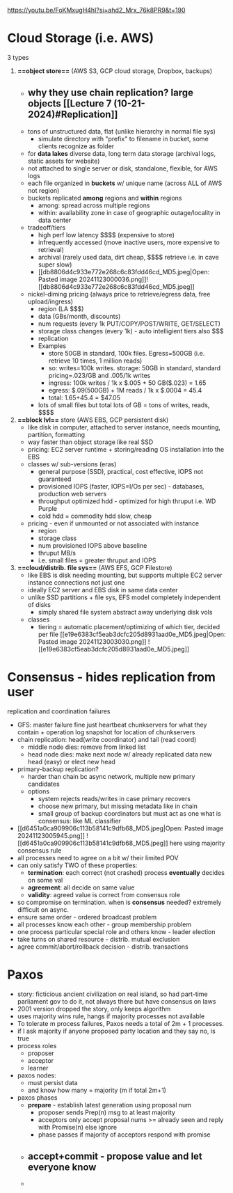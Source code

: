 https://youtu.be/FoKMxugH4hI?si=ahd2_Mrx_76k8PR9&t=190

# Cloud Storage (i.e. AWS)
3 types
1. **==object store==** (AWS S3, GCP cloud storage, Dropbox, backups)
	- why they use chain replication?  large objects [[Lecture 7 (10-21-2024)#Replication]]
		- 
	- tons of unstructured data, flat (unlike hierarchy in normal file sys)
		- simulate directory with "prefix" to filename in bucket, some clients recognize as folder
	- for **data lakes** diverse data, long term data storage (archival logs, static assets for website)
	- not attached to single server or disk, standalone, flexible, for AWS logs
	- each file organized in **buckets** w/ unique name (across ALL of AWS not region)
	- buckets replicated **among** regions and **within** regions
		- among: spread across multiple regions
		- within: availability zone in case of geographic outage/locality in data center 
	- tradeoff/tiers
		- high perf low latency \$\$\$\$ (expensive to store)
		- infrequently accessed (move inactive users, more expensive to retrieval)
		- archival (rarely used data, dirt cheap, \$\$\$\$ retrieve i.e. in cave super slow)
		- [[db8806d4c933e772e268c6c83fdd46cd_MD5.jpeg|Open: Pasted image 20241123000036.png]]![[db8806d4c933e772e268c6c83fdd46cd_MD5.jpeg]]
	- nickel-diming pricing (always price to retrieve/egress data, free upload/ingress)
		- region (LA \$\$\$)
		- data (GBs/month, discounts)
		- num requests (every 1k PUT/COPY/POST/WRITE,  GET/SELECT)
		- storage class changes (every 1k) - auto intelligient tiers also \$\$\$
		- replication
		- Examples
			- store 50GB in standard, 100k files. Egress=500GB (i.e. retrieve 10 times, 1 million reads)
			- so: writes=100k writes. storage: 50GB in standard, standard pricing=.023/GB and .005/1k writes
			- ingress: 100k writes / 1k x $.005 + 50 GB(\$.023) = 1.65
			- egress: $.09(500GB) + 1M reads / 1k x \$.0004 = 45.4
			- total: $1.65+$45.4 = $47.05
		- lots of small files but total lots of GB = tons of writes, reads, \$\$\$\$
3. **==block lvl==** store (AWS EBS, GCP persistent disk)
	- like disk in computer, attached to server instance, needs mounting, partition, formatting
	- way faster than object storage like real SSD
	- pricing: EC2 server runtime + storing/reading OS installation into the EBS
	- classes w/ sub-versions (eras)
		- general purpose (SSD), practical, cost effective, IOPS not guaranteed
		- provisioned IOPS (faster, IOPS=I/Os per sec) - databases, production web servers
		- throughput optimized hdd - optimized for high thruput i.e. WD Purple
		- cold hdd = commodity hdd slow, cheap
	- pricing - even if unmounted or not associated with instance
		- region
		- storage class
		- num provisioned IOPS above baseline
		- thruput MB/s
		- i.e. small files = greater thruput and IOPS
4. **==cloud/distrib. file sys==** (AWS EFS, GCP Filestore)
	- like EBS is disk needing mounting, but supports multiple EC2 server instance connections not just one
	- ideally EC2 server and EBS disk in same data center
	- unlike SSD partitions + file sys, EFS model completely independent of disks
		- simply shared file system abstract away underlying disk vols
	- classes
		- tiering = automatic placement/optimizing of which tier, decided per file
		[[e19e6383cf5eab3dcfc205d8931aad0e_MD5.jpeg|Open: Pasted image 20241123003030.png]]
![[e19e6383cf5eab3dcfc205d8931aad0e_MD5.jpeg]]
# Consensus - hides replication from user
replication and coordination failures
- GFS: master failure fine just heartbeat chunkservers for what they contain + operation log snapshot for location of chunkservers
- chain replication: head(write coordinator) and tail (read coord)
	- middle node dies: remove from linked list
	- head node dies: make next node w/ already replicated data new head (easy) or elect new head
- primary-backup replication?
	- harder than chain bc async network, multiple new primary candidates
	- options
		- system rejects reads/writes in case primary recovers
		- choose new primary, but missing metadata like in chain
		- small group of backup coordinators but must act as one
what is consensus: like ML classifier
- [[d6451a0ca909906c113b58141c9dfb68_MD5.jpeg|Open: Pasted image 20241123005945.png]]
![[d6451a0ca909906c113b58141c9dfb68_MD5.jpeg]] here using majority consensus rule
- all processes need to agree on a bit w/ their limited POV
- can only satisfy TWO of these properties:
	- **termination**: each correct (not crashed) process **eventually** decides on some val
	- **agreement**: all decide on same value
	- **validity**: agreed value is correct from consensus role
- so compromise on termination. 
when is **consensus** needed? extremely difficult on async. 
- ensure same order - ordered broadcast problem
- all processes know each other - group membership problem
- one process particular special role and others know - leader election
- take turns on shared resource - distrib. mutual exclusion
- agree commit/abort/rollback decision - distrib. transactions
# Paxos
- story: ficticious ancient civilization on real island, so had part-time parliament gov to do it, not always there but have consensus on laws
- 2001 version dropped the story, only keeps algorithm 
- uses majority wins rule, hangs if majority processes not available
- To tolerate m process failures, Paxos needs a total of 2m + 1 processes.
- if I ask majority if anyone proposed party location and they say no, is true
- process roles
	- proposer
	- acceptor
	- learner
- paxos nodes: 
	- must persist data
	- and know how many = majority (m if total 2m+1)
- paxos phases
	- **prepare** - establish latest generation using proposal num
		- proposer sends Prep(n) msg to at least majority
		- acceptors only accept proposal nums >= already seen and reply with Promise(n) else ignore
		- phase passes if majority of acceptors respond with promise
	- **accept**+commit - propose value and let everyone know
		- 
	- 